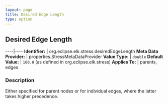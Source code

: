 ```yaml
---
layout: page
title: Desired Edge Length
type: option
---
```

## Desired Edge Length

----|----
**Identifier:** | org.eclipse.elk.stress.desiredEdgeLength
**Meta Data Provider:** | properties.StressMetaDataProvider
**Value Type:** | `double`
**Default Value:** | `100.0` (as defined in org.eclipse.elk.stress)
**Applies To:** | parents, edges

### Description

Either specified for parent nodes or for individual edges, where the latter takes higher precedence.
